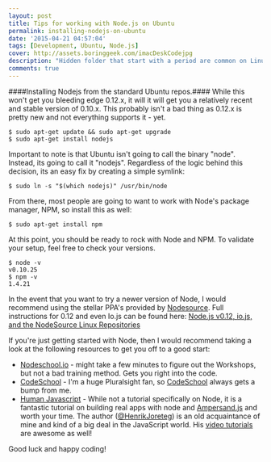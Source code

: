 ```yaml
---
layout: post
title: Tips for working with Node.js on Ubuntu
permalink: installing-nodejs-on-ubuntu
date: '2015-04-21 04:57:04'
tags: [Development, Ubuntu, Node.js]
cover: http://assets.boringgeek.com/imacDeskCodejpg
description: "Hidden folder that start with a period are common on Linux, but not on Windows.  Here's how to create an .ebextensions folder for use with Elastic Beanstalk"
comments: true
---
```


####Installing Nodejs from the standard Ubuntu repos.####
While this won't get you bleeding edge 0.12.x, it will it will get you a relatively recent and stable version of 0.10.x.  This probably isn't a bad thing as 0.12.x is pretty new and not everything supports it - yet.  

```
$ sudo apt-get update && sudo apt-get upgrade
$ sudo apt-get install nodejs
```

Important to note is that Ubuntu isn't going to call the binary "node".  Instead, its going to call it "nodejs".  Regardless of the logic behind this decision, its an easy fix by creating a simple symlink:

```
$ sudo ln -s "$(which nodejs)" /usr/bin/node
```

From there, most people are going to want to work with Node's package manager, NPM, so install this as well:

```
$ sudo apt-get install npm
```

At this point, you should be ready to rock with Node and NPM.  To validate your setup, feel free to check your versions.

```
$ node -v
v0.10.25
$ npm -v
1.4.21
```

In the event that you want to try a newer version of Node, I would recommend using the stellar PPA's provided by [Nodesource](http://nodesource.com).  Full instructions for 0.12 and even Io.js can be found here: [Node.js v0.12, io.js, and the NodeSource Linux Repositories](https://nodesource.com/blog/nodejs-v012-iojs-and-the-nodesource-linux-repositories)

If you're just getting started with Node, then I would recommend taking a look at the following resources to get you off to a good start:

* [Nodeschool.io](http://nodeschool.io/) - might take a few minutes to figure out the Workshops, but not a bad training method.  Gets you right into the code.
* [CodeSchool](https://www.codeschool.com/courses/real-time-web-with-node-js) - I'm a huge Pluralsight fan, so [CodeSchool](http://codeschool.com) always gets a bump from me.
* [Human Javascript](http://read.humanjavascript.com/) - While not a tutorial specifically on Node, it is a fantastic tutorial on building real apps with node and [Ampersand.js](http://ampersandjs.com/) and worth your time. The author ([@HenrikJoreteg](http://twitter.com/henrikjoreteg)) is an old acquaintance of mine and kind of a big deal in the JavaScript world. His [video tutorials](http://learn.humanjavascript.com) are awesome as well!

Good luck and happy coding!
